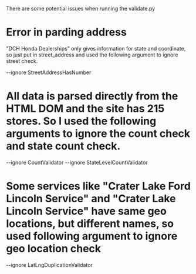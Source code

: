 There are some potential issues when running the validate.py

# Error in parding address

"DCH Honda Dealerships" only gives information for state and coordinate, so just put <MISSING> in street_address and used the following argument to ignore street check.

--ignore StreetAddressHasNumber

# All data is parsed directly from the HTML DOM and the site has 215 stores. So I used the following arguments to ignore the count check and state count check.

--ignore CountValidator --ignore StateLevelCountValidator

# Some services like "Crater Lake Ford Lincoln Service" and "Crater Lake Lincoln Service" have same geo locations, but different names, so used following argument to ignore geo location check

--ignore LatLngDuplicationValidator